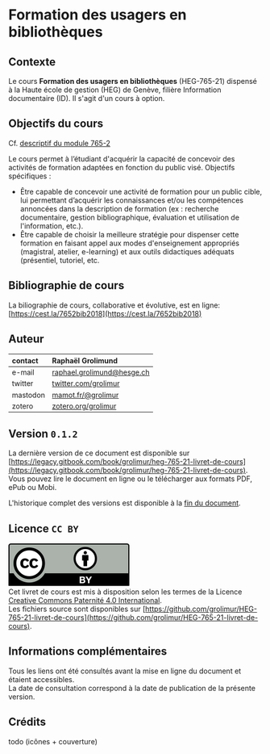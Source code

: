 # Formation des usagers en bibliothèques

## Contexte
Le cours **Formation des usagers en bibliothèques** (HEG-765-21) dispensé à la Haute école de gestion (HEG) de Genève, filière Information documentaire (ID). Il s'agit d'un cours à option.


## Objectifs du cours
Cf. [descriptif du module 765-2](https://www.hesge.ch/heg/sites/default/files/formation-base/ID/plan-modulaire/765-2n_descriptif_de_module_vfinale_2018-2019.pdf)

Le cours permet à l’étudiant d'acquérir la capacité de concevoir des activités de formation adaptées en fonction du public visé.
Objectifs spécifiques :
* Être capable de concevoir une activité de formation pour un public cible, lui permettant d’acquérir les connaissances et/ou les compétences annoncées dans la description de formation (ex : recherche documentaire, gestion bibliographique, évaluation et utilisation de l'information, etc.).
* Être capable de choisir la meilleure stratégie pour dispenser cette formation en faisant appel aux modes d'enseignement appropriés (magistral, atelier, e-learning) et aux outils didactiques adéquats (présentiel, tutoriel, etc.


## Bibliographie de cours

La biliographie de cours, collaborative et évolutive, est en ligne: [https://cest.la/7652bib2018](https://cest.la/7652bib2018)


## Auteur

| contact | Raphaël Grolimund |
| :-- | :-- |
| e-mail | [raphael.grolimund@hesge.ch](mailto:raphael.grolimund@hesge.ch) |
| twitter | [twitter.com/grolimur](https://twitter.com/grolimur) |
| mastodon | [mamot.fr/@grolimur](https://mamot.fr/@grolimur) |
| zotero | [zotero.org/grolimur](https://zotero.org/grolimur) |


## Version `0.1.2`
La dernière version de ce document est disponible sur [https://legacy.gitbook.com/book/grolimur/heg-765-21-livret-de-cours](https://legacy.gitbook.com/book/grolimur/heg-765-21-livret-de-cours).   
Vous pouvez lire le document en ligne ou le télécharger aux formats PDF, ePub ou Mobi.   

L'historique complet des versions est disponible à la [fin du document](versions.md).


## Licence `CC BY`
![logo-CC-BY](img/by.svg)   
Cet livret de cours est mis à disposition selon les termes de la Licence [Creative Commons Paternité 4.0 International](http://creativecommons.org/licenses/by/4.0/deed.fr).   
Les fichiers source sont disponibles sur [https://github.com/grolimur/HEG-765-21-livret-de-cours](https://github.com/grolimur/HEG-765-21-livret-de-cours).   


## Informations complémentaires
Tous les liens ont été consultés avant la mise en ligne du document et étaient accessibles.   
La date de consultation correspond à la date de publication de la présente version.   

## Crédits
todo (icônes + couverture)
